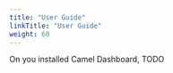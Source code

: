 ```yaml
---
title: "User Guide"
linkTitle: "User Guide"
weight: 60
---
```




On you installed Camel Dashboard, TODO




